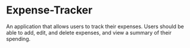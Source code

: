 # Expense-Tracker
An application that allows users to track their expenses. Users should be able to add, edit, and delete expenses, and view a summary of their spending.
